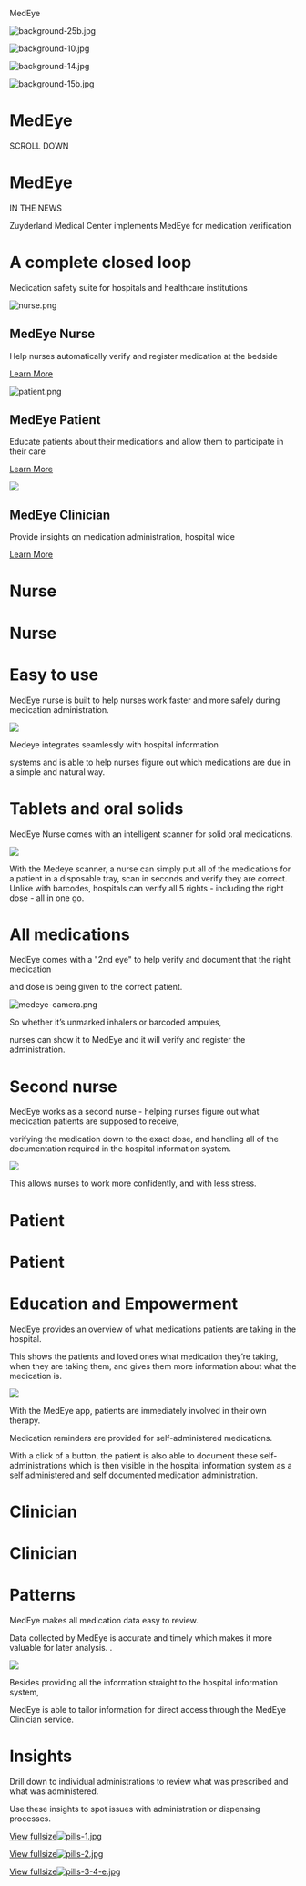 MedEye

![background-25b.jpg](https://images.squarespace-cdn.com/content/v1/54f31490e4b01184f2b50a15/1520007196285-A1NGRMMBFLAR9NZJWZXP/background-25b.jpg?format=2500w)

![background-10.jpg](https://images.squarespace-cdn.com/content/v1/54f31490e4b01184f2b50a15/1427920634072-W5V5JOLB9HYFCMG7LVYZ/background-10.jpg?format=2500w)

![background-14.jpg](https://images.squarespace-cdn.com/content/v1/54f31490e4b01184f2b50a15/1427982268284-WF2XRK1XG67HT755QM9J/background-14.jpg?format=2500w)

![background-15b.jpg](https://images.squarespace-cdn.com/content/v1/54f31490e4b01184f2b50a15/1520007563872-HLELMQYRH62N0P4S0K0N/background-15b.jpg?format=2500w)

# MedEye

SCROLL DOWN

# MedEye

IN THE NEWS

Zuyderland Medical Center implements MedEye for medication verification

# A complete closed loop

Medication safety suite for hospitals and healthcare institutions

![nurse.png](https://images.squarespace-cdn.com/content/v1/54f31490e4b01184f2b50a15/1428493845720-GPW2SGIWNK0RE9HJSYZ1/nurse.png?format=2500w)

## MedEye Nurse

Help nurses automatically verify and register medication at the bedside

[Learn More](https://medeye.com/#medeye-nurse-1)

![patient.png](https://images.squarespace-cdn.com/content/v1/54f31490e4b01184f2b50a15/1428493929761-KAMX0G9EXAY5WTDIBK1J/patient.png?format=2500w)

## MedEye Patient

Educate patients about their medications and allow them to participate in their care

[Learn More](https://medeye.com/#medeye-patient-1)

![](https://images.squarespace-cdn.com/content/v1/54f31490e4b01184f2b50a15/1428493980869-8HKFBK68JZVFRDUC62HS/image-asset.png?format=2500w)

## MedEye Clinician

Provide insights on medication administration, hospital wide

[Learn More](https://medeye.com/#medeye-clinician-1)

# Nurse

# Nurse

# Easy to use

MedEye nurse is built to help nurses work faster and more safely during medication administration.

![](https://images.squarespace-cdn.com/content/v1/54f31490e4b01184f2b50a15/1428495913240-5V5005RRF14NKSWZQAWK/image-asset.png?format=2500w)

Medeye integrates seamlessly with hospital information

systems and is able to help nurses figure out which medications are due in a simple and natural way.

# Tablets and oral solids

MedEye Nurse comes with an intelligent scanner for solid oral medications.

![](https://images.squarespace-cdn.com/content/v1/54f31490e4b01184f2b50a15/1428496175141-NLXW6KWWITTTJJZTVBOV/image-asset.png?format=2500w)

With the Medeye scanner, a nurse can simply put all of the medications for a patient in a disposable tray, scan in seconds and verify they are correct. Unlike with barcodes, hospitals can verify all 5 rights - including the right dose - all in one go.

# All medications

MedEye comes with a "2nd eye" to help verify and document that the right medication

and dose is being given to the correct patient.

![medeye-camera.png](https://images.squarespace-cdn.com/content/v1/54f31490e4b01184f2b50a15/1428781249438-RJNE6KXPA2LZ2EBYPRV5/medeye-camera.png?format=2500w)

So whether it’s unmarked inhalers or barcoded ampules,

nurses can show it to MedEye and it will verify and register the administration.

# Second nurse

MedEye works as a second nurse - helping nurses figure out what medication patients are supposed to receive,

verifying the medication down to the exact dose, and handling all of the documentation required in the hospital information system.

![](https://images.squarespace-cdn.com/content/v1/54f31490e4b01184f2b50a15/1428676103584-PNIQYON6CVSPVC3JGV6S/image-asset.png?format=2500w)

This allows nurses to work more confidently, and with less stress.

# Patient

# Patient

# Education and Empowerment

MedEye provides an overview of what medications patients are taking in the hospital.

This shows the patients and loved ones what medication they’re taking, when they are taking them, and gives them more information about what the medication is.

![](https://images.squarespace-cdn.com/content/v1/54f31490e4b01184f2b50a15/1428502151679-6E6RZADSMQQ8VLWOLUTW/image-asset.png?format=2500w)

With the MedEye app, patients are immediately involved in their own therapy.

Medication reminders are provided for self-administered medications.

With a click of a button, the patient is also able to document these self-administrations which is then visible in the hospital information system as a self administered and self documented medication administration.

# Clinician

# Clinician

# Patterns

MedEye makes all medication data easy to review.

Data collected by MedEye is accurate and timely which makes it more valuable for later analysis. .

![](https://images.squarespace-cdn.com/content/v1/54f31490e4b01184f2b50a15/1428502494525-EG2XKGP7O8VDOGGFNXHN/image-asset.png?format=2500w)

Besides providing all the information straight to the hospital information system,

MedEye is able to tailor information for direct access through the MedEye Clinician service.

# Insights

Drill down to individual administrations to review what was prescribed and what was administered.

Use these insights to spot issues with administration or dispensing processes.

[View fullsize![pills-1.jpg](https://images.squarespace-cdn.com/content/v1/54f31490e4b01184f2b50a15/1428909871825-WVOVIOE7XU4RXZSNJ4E5/pills-1.jpg?format=1000w)](https://images.squarespace-cdn.com/content/v1/54f31490e4b01184f2b50a15/1428909871825-WVOVIOE7XU4RXZSNJ4E5/pills-1.jpg)

[View fullsize![pills-2.jpg](https://images.squarespace-cdn.com/content/v1/54f31490e4b01184f2b50a15/1428909871885-1JY8GXCUEBY8EMNQ5NKW/pills-2.jpg?format=1000w)](https://images.squarespace-cdn.com/content/v1/54f31490e4b01184f2b50a15/1428909871885-1JY8GXCUEBY8EMNQ5NKW/pills-2.jpg)

[View fullsize![pills-3-4-e.jpg](https://images.squarespace-cdn.com/content/v1/54f31490e4b01184f2b50a15/1431058233575-Q0KYN1MRA9MMVA7NGAGY/pills-3-4-e.jpg?format=1000w)](https://images.squarespace-cdn.com/content/v1/54f31490e4b01184f2b50a15/1431058233575-Q0KYN1MRA9MMVA7NGAGY/pills-3-4-e.jpg)